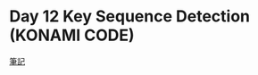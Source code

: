 # Day 12 Key Sequence Detection (KONAMI CODE)

[筆記](https://paper.dropbox.com/doc/JavaScript30-Day-12-Key-Sequence-Detection-KONAMI-CODE--AoDf37oh5gN_fA2MsCqY8cmEAg-3KSZDlVsBQVOC4XXSrLYk)
